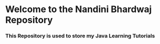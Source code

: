 # Welcome to the Nandini Bhardwaj Repository

### This Repository is used to store my Java Learning Tutorials
